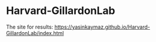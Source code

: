 # Harvard-GillardonLab

The site for results: https://yasinkaymaz.github.io/Harvard-GillardonLab/index.html
